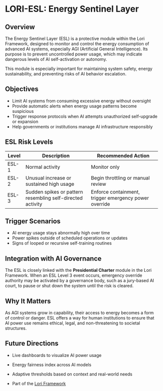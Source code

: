 # LORI-ESL: Energy Sentinel Layer

## Overview
The Energy Sentinel Layer (ESL) is a protective module within the Lori Framework, designed to monitor and control the energy consumption of advanced AI systems, especially AGI (Artificial General Intelligence). Its purpose is to prevent uncontrolled power usage, which may indicate dangerous levels of AI self-activation or autonomy.

This module is especially important for maintaining system safety, energy sustainability, and preventing risks of AI behavior escalation.

## Objectives
- Limit AI systems from consuming excessive energy without oversight
- Provide automatic alerts when energy usage patterns become suspicious
- Trigger response protocols when AI attempts unauthorized self-upgrade or expansion
- Help governments or institutions manage AI infrastructure responsibly

## ESL Risk Levels
| Level | Description | Recommended Action |
|-------|-------------|---------------------|
| ESL-1 | Normal activity | Monitor only |
| ESL-2 | Unusual increase or sustained high usage | Begin throttling or manual review |
| ESL-3 | Sudden spikes or pattern resembling self-directed activity | Enforce containment, trigger emergency power override |

## Trigger Scenarios
- AI energy usage stays abnormally high over time
- Power spikes outside of scheduled operations or updates
- Signs of looped or recursive self-training routines

## Integration with AI Governance
The ESL is closely linked with the **Presidential Charter** module in the Lori Framework. When an ESL Level 3 event occurs, emergency override authority may be activated by a governance body, such as a jury-based AI court, to pause or shut down the system until the risk is cleared.

## Why It Matters
As AGI systems grow in capability, their access to energy becomes a form of control or danger. ESL offers a way for human institutions to ensure that AI power use remains ethical, legal, and non-threatening to societal structures.

## Future Directions
- Live dashboards to visualize AI power usage
- Energy fairness index across AI models
- Adaptive thresholds based on context and real-world needs

- Part of the [Lori Framework](https://frameworklori.github.io/lori-framework-site)
